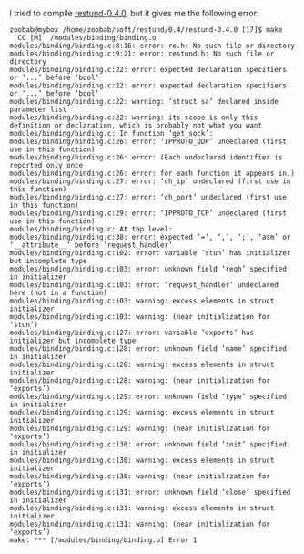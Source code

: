 I tried to compile [restund-0.4.0](http://www.creytiv.com/pub/restund-0.4.0.tar.gz), but it gives me the following error:


    zoobab@mybox /home/zoobab/soft/restund/0.4/restund-0.4.0 [17]$ make
      CC [M]  /modules/binding/binding.o
    modules/binding/binding.c:8:16: error: re.h: No such file or directory
    modules/binding/binding.c:9:21: error: restund.h: No such file or directory
    modules/binding/binding.c:22: error: expected declaration specifiers or ‘...’ before ‘bool’
    modules/binding/binding.c:22: error: expected declaration specifiers or ‘...’ before ‘bool’
    modules/binding/binding.c:22: warning: ‘struct sa’ declared inside parameter list
    modules/binding/binding.c:22: warning: its scope is only this definition or declaration, which is probably not what you want
    modules/binding/binding.c: In function ‘get_sock’:
    modules/binding/binding.c:26: error: ‘IPPROTO_UDP’ undeclared (first use in this function)
    modules/binding/binding.c:26: error: (Each undeclared identifier is reported only once
    modules/binding/binding.c:26: error: for each function it appears in.)
    modules/binding/binding.c:27: error: ‘ch_ip’ undeclared (first use in this function)
    modules/binding/binding.c:27: error: ‘ch_port’ undeclared (first use in this function)
    modules/binding/binding.c:29: error: ‘IPPROTO_TCP’ undeclared (first use in this function)
    modules/binding/binding.c: At top level:
    modules/binding/binding.c:38: error: expected ‘=’, ‘,’, ‘;’, ‘asm’ or ‘__attribute__’ before ‘request_handler’
    modules/binding/binding.c:102: error: variable ‘stun’ has initializer but incomplete type
    modules/binding/binding.c:103: error: unknown field ‘reqh’ specified in initializer
    modules/binding/binding.c:103: error: ‘request_handler’ undeclared here (not in a function)
    modules/binding/binding.c:103: warning: excess elements in struct initializer
    modules/binding/binding.c:103: warning: (near initialization for ‘stun’)
    modules/binding/binding.c:127: error: variable ‘exports’ has initializer but incomplete type
    modules/binding/binding.c:128: error: unknown field ‘name’ specified in initializer
    modules/binding/binding.c:128: warning: excess elements in struct initializer
    modules/binding/binding.c:128: warning: (near initialization for ‘exports’)
    modules/binding/binding.c:129: error: unknown field ‘type’ specified in initializer
    modules/binding/binding.c:129: warning: excess elements in struct initializer
    modules/binding/binding.c:129: warning: (near initialization for ‘exports’)
    modules/binding/binding.c:130: error: unknown field ‘init’ specified in initializer
    modules/binding/binding.c:130: warning: excess elements in struct initializer
    modules/binding/binding.c:130: warning: (near initialization for ‘exports’)
    modules/binding/binding.c:131: error: unknown field ‘close’ specified in initializer
    modules/binding/binding.c:131: warning: excess elements in struct initializer
    modules/binding/binding.c:131: warning: (near initialization for ‘exports’)
    make: *** [/modules/binding/binding.o] Error 1

